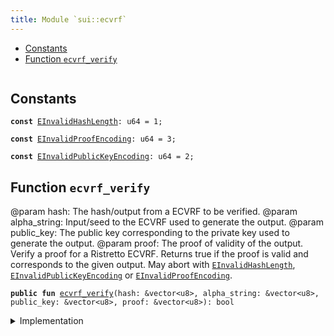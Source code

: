 ```yaml
---
title: Module `sui::ecvrf`
---
```




-  [Constants](#@Constants_0)
-  [Function `ecvrf_verify`](#sui_ecvrf_ecvrf_verify)


<pre><code></code></pre>



<a name="@Constants_0"></a>

## Constants


<a name="sui_ecvrf_EInvalidHashLength"></a>



<pre><code><b>const</b> <a href="../sui/ecvrf.md#sui_ecvrf_EInvalidHashLength">EInvalidHashLength</a>: u64 = 1;
</code></pre>



<a name="sui_ecvrf_EInvalidProofEncoding"></a>



<pre><code><b>const</b> <a href="../sui/ecvrf.md#sui_ecvrf_EInvalidProofEncoding">EInvalidProofEncoding</a>: u64 = 3;
</code></pre>



<a name="sui_ecvrf_EInvalidPublicKeyEncoding"></a>



<pre><code><b>const</b> <a href="../sui/ecvrf.md#sui_ecvrf_EInvalidPublicKeyEncoding">EInvalidPublicKeyEncoding</a>: u64 = 2;
</code></pre>



<a name="sui_ecvrf_ecvrf_verify"></a>

## Function `ecvrf_verify`

@param hash: The hash/output from a ECVRF to be verified.
@param alpha_string: Input/seed to the ECVRF used to generate the output.
@param public_key: The public key corresponding to the private key used to generate the output.
@param proof: The proof of validity of the output.
Verify a proof for a Ristretto ECVRF. Returns true if the proof is valid and corresponds to the given output. May abort with <code><a href="../sui/ecvrf.md#sui_ecvrf_EInvalidHashLength">EInvalidHashLength</a></code>, <code><a href="../sui/ecvrf.md#sui_ecvrf_EInvalidPublicKeyEncoding">EInvalidPublicKeyEncoding</a></code> or <code><a href="../sui/ecvrf.md#sui_ecvrf_EInvalidProofEncoding">EInvalidProofEncoding</a></code>.


<pre><code><b>public</b> <b>fun</b> <a href="../sui/ecvrf.md#sui_ecvrf_ecvrf_verify">ecvrf_verify</a>(hash: &vector&lt;u8&gt;, alpha_string: &vector&lt;u8&gt;, public_key: &vector&lt;u8&gt;, proof: &vector&lt;u8&gt;): bool
</code></pre>



<details>
<summary>Implementation</summary>


<pre><code><b>public</b> <b>native</b> <b>fun</b> <a href="../sui/ecvrf.md#sui_ecvrf_ecvrf_verify">ecvrf_verify</a>(
    hash: &vector&lt;u8&gt;,
    alpha_string: &vector&lt;u8&gt;,
    public_key: &vector&lt;u8&gt;,
    proof: &vector&lt;u8&gt;,
): bool;
</code></pre>



</details>
